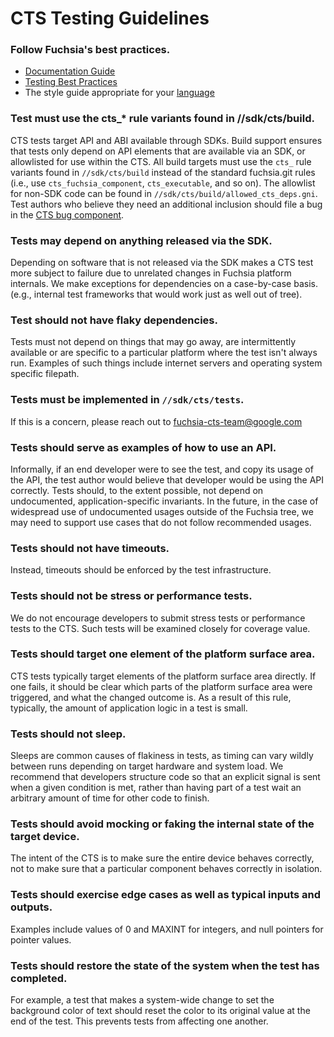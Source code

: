 # CTS Testing Guidelines

### Follow Fuchsia's best practices.

* [Documentation Guide]
* [Testing Best Practices]
* The style guide appropriate for your [language][Languages]

### Test must use the cts_* rule variants found in //sdk/cts/build.

CTS tests target API and ABI available through SDKs.  Build support ensures that
tests only depend on API elements that are available via an SDK, or allowlisted
for use within the CTS.  All build targets must use the `cts_` rule variants
found in `//sdk/cts/build` instead of the standard fuchsia.git rules (i.e., use
`cts_fuchsia_component`, `cts_executable`, and so on). The allowlist for non-SDK
code can be found in `//sdk/cts/build/allowed_cts_deps.gni`.  Test authors who
believe they need an additional inclusion should file a bug in the
[CTS bug component].

### Tests may depend on anything released via the SDK.

Depending on software that is not released via the SDK makes a CTS test more
subject to failure due to unrelated changes in Fuchsia platform internals. We
make exceptions for dependencies on a case-by-case basis. (e.g., internal test
frameworks that would work just as well out of tree).

### Test should not have flaky dependencies.

Tests must not depend on things that may go away, are intermittently available
or are specific to a particular platform where the test isn't always run.
Examples of such things include internet servers and operating system specific
filepath.

### Tests must be implemented in `//sdk/cts/tests`.

If this is a concern, please reach out to fuchsia-cts-team@google.com

### Tests should serve as examples of how to use an API.

Informally, if an end developer were to see the test, and copy its usage of the API, the
test author would believe that developer would be using the API correctly. Tests should,
to the extent possible, not depend on undocumented, application-specific invariants.  In
the future, in the case of widespread use of undocumented usages outside of the Fuchsia
tree, we may need to support use cases that do not follow recommended usages.

### Tests should not have timeouts.

Instead, timeouts should be enforced by the test infrastructure.

### Tests should not be stress or performance tests.

We do not encourage developers to submit stress tests or performance tests to
the CTS. Such tests will be examined closely for coverage value.

### Tests should target one element of the platform surface area.

CTS tests typically target elements of the platform surface area directly. If one fails,
it should be clear which parts of the platform surface area were triggered, and what the
changed outcome is. As a result of this rule, typically, the amount of application logic
in a test is small.

### Tests should not sleep.

Sleeps are common causes of flakiness in tests, as timing can vary wildly between runs
depending on target hardware and system load.  We recommend that developers structure code
so that an explicit signal is sent when a given condition is met, rather than having part
of a test wait an arbitrary amount of time for other code to finish.

### Tests should avoid mocking or faking the internal state of the target device.

The intent of the CTS is to make sure the entire device behaves correctly, not to make
sure that a particular component behaves correctly in isolation.

### Tests should exercise edge cases as well as typical inputs and outputs.

Examples include values of 0 and MAXINT for integers, and null pointers for pointer values.

### Tests should restore the state of the system when the test has completed.

For example, a test that makes a system-wide change to set the background color
of text should reset the color to its original value at the end of the test.
This prevents tests from affecting one another.

[CTS bug component]: https://bugs.fuchsia.dev/p/fuchsia/templates/detail?saved=1&template=Fuchsia%20Compatibility%20Test%20Suite%20%28CTS%29&ts=1627669234
[Documentation Guide]: contribute/docs/documentation-standards.md
[Languages]: development/languages/README.md
[Testing Best Practices]: contribute/testing/best-practices.md
